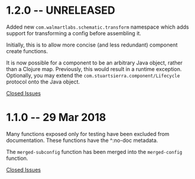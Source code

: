 # 1.2.0 -- UNRELEASED

Added new `com.walmartlabs.schematic.transform` namespace
which adds support for transforming a config before
assembling it.

Initially, this is to allow more concise (and less redundant)
component create functions.

It is now possible for a component to be an arbitrary Java object, rather
than a Clojure map.
Previously, this would result in a runtime exception.
Optionally, you may extend the `com.stuartsierra.component/Lifecycle` protocol
onto the Java object.

[Closed Issues](https://github.com/walmartlabs/schematic/milestone/2?closed=1)

# 1.1.0 -- 29 Mar 2018

Many functions exposed only for testing have been excluded from
documentation. These functions have the ^:no-doc metadata.

The `merged-subconfig` function has been merged into the `merged-config`
function.

[Closed Issues](https://github.com/walmartlabs/schematic/milestone/1?closed=1)
